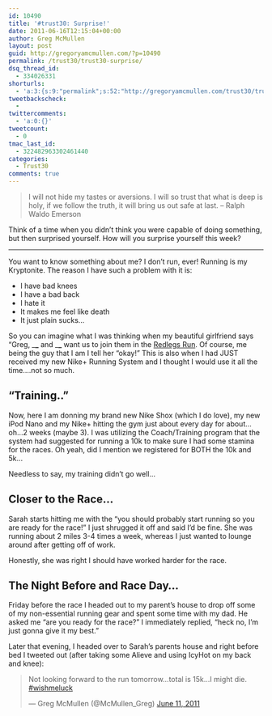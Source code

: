```yaml
---
id: 10490
title: '#trust30: Surprise!'
date: 2011-06-16T12:15:04+00:00
author: Greg McMullen
layout: post
guid: http://gregoryamcmullen.com/?p=10490
permalink: /trust30/trust30-surprise/
dsq_thread_id:
  - 334026331
shorturls:
  - 'a:3:{s:9:"permalink";s:52:"http://gregoryamcmullen.com/trust30/trust30-surprise";s:7:"tinyurl";s:26:"http://tinyurl.com/3pgfz57";s:4:"isgd";s:19:"http://is.gd/GzV2m8";}'
tweetbackscheck:
  - 
twittercomments:
  - 'a:0:{}'
tweetcount:
  - 0
tmac_last_id:
  - 322482963302461440
categories:
  - Trust30
comments: true
---
```

> I will not hide my tastes or aversions. I will so trust that what is deep is holy, if we follow the truth, it will bring us out safe at last. – Ralph Waldo Emerson

Think of a time when you didn’t think you were capable of doing something, but then surprised yourself. How will you surprise yourself this week?

---
  
You want to know something about me? I don&#8217;t run, ever! Running is my Kryptonite. The reason I have such a problem with it is:

  * I have bad knees
  * I have a bad back
  * I hate it
  * It makes me feel like death
  * It just plain sucks&#8230;

So you can imagine what I was thinking when my beautiful girlfriend says &#8220;Greg, \___\___ and \___\___ want us to join them in the [Redlegs Run](http://mlb.mlb.com/cin/community/race.jsp). Of course, me being the guy that I am I tell her &#8220;okay!&#8221; This is also when I had JUST received my new Nike+ Running System and I thought I would use it all the time&#8230;.not so much.

## &#8220;Training..&#8221;

Now, here I am donning my brand new Nike Shox (which I do love), my new iPod Nano and my Nike+ hitting the gym just about every day for about&#8230;oh&#8230;2 weeks (maybe 3). I was utilizing the Coach/Training program that the system had suggested for running a 10k to make sure I had some stamina for the races. Oh yeah, did I mention we registered for BOTH the 10k and 5k&#8230;

Needless to say, my training didn&#8217;t go well&#8230;

## Closer to the Race&#8230;

Sarah starts hitting me with the &#8220;you should probably start running so you are ready for the race!&#8221; I just shrugged it off and said I&#8217;d be fine. She was running about 2 miles 3-4 times a week, whereas I just wanted to lounge around after getting off of work.

Honestly, she was right I should have worked harder for the race.

## The Night Before and Race Day&#8230;

Friday before the race I headed out to my parent&#8217;s house to drop off some of my non-essential running gear and spent some time with my dad. He asked me &#8220;are you ready for the race?&#8221; I immediately replied, &#8220;heck no, I&#8217;m just gonna give it my best.&#8221;

Later that evening, I headed over to Sarah&#8217;s parents house and right before bed I tweeted out (after taking some Alieve and using IcyHot on my back and knee):

<blockquote class="twitter-tweet" data-lang="en"><p lang="en" dir="ltr">Not looking forward to the run tomorrow...total is 15k...I might die. <a href="https://twitter.com/hashtag/wishmeluck?src=hash">#wishmeluck</a></p>&mdash; Greg McMullen (@McMullen_Greg) <a href="https://twitter.com/McMullen_Greg/status/79379784316100608">June 11, 2011</a></blockquote> <script async src="//platform.twitter.com/widgets.js" charset="utf-8"></script>